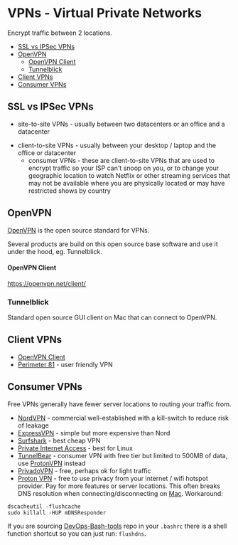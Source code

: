 # VPNs - Virtual Private Networks

Encrypt traffic between 2 locations.

<!-- INDEX_START -->

- [SSL vs IPSec VPNs](#ssl-vs-ipsec-vpns)
- [OpenVPN](#openvpn)
    - [OpenVPN Client](#openvpn-client)
  - [Tunnelblick](#tunnelblick)
- [Client VPNs](#client-vpns)
- [Consumer VPNs](#consumer-vpns)

<!-- INDEX_END -->

## SSL vs IPSec VPNs

- site-to-site VPNs - usually between two datacenters or an office and a datacenter

<!-- -->

- client-to-site VPNs - usually between your desktop / laptop and the office or datacenter
  - consumer VPNs - these are client-to-site VPNs that are used to encrypt traffic so your ISP can't snoop on you, or to change your geographic location to watch Netflix or other streaming services that may not be available where you are physically located or may have restricted shows by country

## OpenVPN

[OpenVPN](https://openvpn.net/) is the open source standard for VPNs.

Several products are build on this open source base software and use it under the hood, eg. Tunnelblick.

#### OpenVPN Client

<https://openvpn.net/client/>

### Tunnelblick

Standard open source GUI client on Mac that can connect to OpenVPN.

## Client VPNs

- [OpenVPN Client](https://openvpn.net/client/)
- [Perimeter 81](https://www.perimeter81.com/) - user friendly VPN

## Consumer VPNs

Free VPNs generally have fewer server locations to routing your traffic from.

- [NordVPN](https://nordvpn.com/) - commercial well-established with a kill-switch to reduce risk of leakage
- [ExpressVPN](https://www.expressvpn.com/) - simple but more expensive than Nord
- [Surfshark](https://surfshark.com) - best cheap VPN
- [Private Internet Access](https://privateinternetaccess.com) - best for Linux
- [TunnelBear](https://www.tunnelbear.com/) - consumer VPN with free tier but limited to 500MB of data, use
  [ProtonVPN](https://protonvpn.com/) instead
- [PrivadoVPN](https://privadovpn.com) - free, perhaps ok for light traffic
- [Proton VPN](https://protonvpn.com/) - free to use privacy from your internet / wifi hotspot provider.
  Pay for more features or server locations.
  This often breaks DNS resolution when connecting/disconnecting on [Mac](mac.md).
  Workaround:

```shell
dscacheutil -flushcache
sudo killall -HUP mDNSResponder
```

If you are sourcing [DevOps-Bash-tools](devops-bash-tools.md) repo in your `.bashrc` there is a shell function
shortcut so you can just run: `flushdns`.
